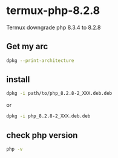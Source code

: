 # termux-php-8.2.8
Termux downgrade php 8.3.4 to 8.2.8

## Get my arc
```bash
dpkg --print-architecture
```

## install
```bash
dpkg -i path/to/php_8.2.8-2_XXX.deb.deb
```
or
```bash
dpkg -i php_8.2.8-2_XXX.deb.deb
```

## check php version
```bash
php -v
```

